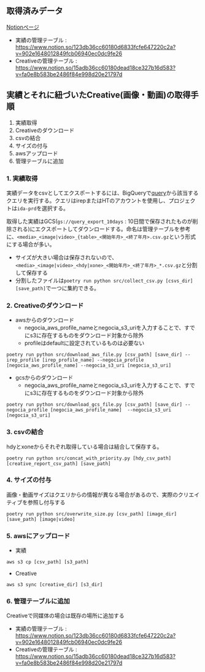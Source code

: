 ## 取得済みデータ
[Notionページ](https://www.notion.so/126db36cc60180849852ce73f3728c1b)
- 実績の管理テーブル : https://www.notion.so/123db36cc60180d6833fcfe647220c2a?v=902e1648012849fcb06940ec0dc9fe26
- Creativeの管理テーブル : https://www.notion.so/15adb36cc60180dead18ce327b16d583?v=fa0e8b583be2486f84e998d20e21797d


## 実績とそれに紐づいたCreative(画像・動画)の取得手順
1. 実績取得
2. Creativeのダウンロード
3. csvの結合
4. サイズの付与
5. awsアップロード
6. 管理テーブルに追加



### 1. 実績取得
実績データをcsvとしてエクスポートするには、BigQueryで[query](./query/)から該当するクエリを実行する。クエリはirepまたはHTのアカウントを使用し、プロジェクトは```ida-prd```を選択する。

取得した実績はGCS(```gs://query_export_10days``` : 10日間で保存されたものが削除される)にエクスポートしてダウンロードする。命名は管理テーブルを参考に、```<media>_<image|video>_{table>_<開始年月>_<終了年月>.csv.gz```という形式にする場合が多い。
- サイズが大きい場合は保存されないので、```<media>_<image|video>_<hdy|xone>_<開始年月>_<終了年月>_*.csv.gz```と分割して保存する
- 分割したファイルは```poetry run python src/collect_csv.py [csvs_dir] [save_path]```で一つに集約できる。

### 2. Creativeのダウンロード
- awsからのダウンロード
    - negocia_aws_profile_nameとnegocia_s3_uriを入力することで、すでにs3に存在するものをダウンロード対象から除外
    - profileはdefaultに設定されているものは必要ない
 ```
poetry run python src/download_aws_file.py [csv_path] [save_dir] --irep_profile [irep_profile_name] --negocia_profile [negocia_aws_profile_name] --negocia_s3_uri [negocia_s3_uri]
 ```
- gcsからのダウンロード
    - negocia_aws_profile_nameとnegocia_s3_uriを入力することで、すでにs3に存在するものをダウンロード対象から除外
```
poetry run python src/download_gcs_file.py [csv_path] [save_dir] --negocia_profile [negocia_aws_profile_name]  --negocia_s3_uri [negocia_s3_uri]
```

### 3. csvの結合
hdyとxoneからそれぞれ取得している場合は結合して保存する。
```
poetry run python src/concat_with_priority.py [hdy_csv_path] [creative_report_csv_path] [save_path]
```
### 4. サイズの付与
画像・動画サイズはクエリからの情報が異なる場合があるので、実際のクリエイティブを参照し付与する
```
poetry run python src/overwrite_size.py [csv_path] [image_dir] [save_path] [image|video]
```

### 5. awsにアップロード
- 実績
```
aws s3 cp [csv_path] [s3_path]
```
- Creative
```
aws s3 sync [creative_dir] [s3_dir]
```

### 6. 管理テーブルに追加
Creativeで同媒体の場合は既存の場所に追加する
- 実績の管理テーブル : https://www.notion.so/123db36cc60180d6833fcfe647220c2a?v=902e1648012849fcb06940ec0dc9fe26
- Creativeの管理テーブル : https://www.notion.so/15adb36cc60180dead18ce327b16d583?v=fa0e8b583be2486f84e998d20e21797d

